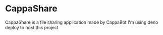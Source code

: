 # CappaShare
CappaShare is a file sharing application made by CappaBot
I'm using deno deploy to host this project
